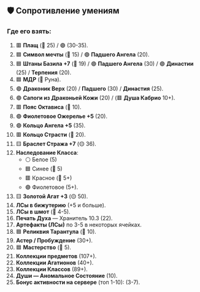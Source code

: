 ## 🛡️ Сопротивление умениям  
### Где его взять:  
1. 🟥 **Плащ** (🔴 25) / 🟣 (30-35).  
2. 🟦 **Символ мечты** (🔵 15) / 🟣 **Падшего Ангела** (20).  
3. 🟦 **Штаны Базила +7** (🔵 19) / 🟣 **Падшего Ангела** (30) / 🟣 **Династии** (25) / **Терпения** (20).  
4. 🟦 **МДР** (🔵 Руна).  
5. 🟣 **Драконик Верх** (20) / **Падшего** (30) / **Династия** (25).  
6. 🟣 **Сапоги из Драконьей Кожи** (20) / (🟥 **Душа Кабрио** 10+).  
7. 🟥 **Пояс Октависа** (🔴 10).  
8. 🟣 **Фиолетовое Ожерелье +5** (20).  
9. 🟣 **Кольцо Ангела +5** (35).  
10. 🟥 **Кольцо Страсти** (🔴 20).  
11. 🟨 **Браслет Стража +7** (🟡 36).  
12. **Наследование Класса**:  
    - ⚪ Белое (5)  
    - 🟦 Синее (🔵 5)  
    - 🟥 Красное (🔴 5+)  
    - 🟣 Фиолетовое (5+).  
13. 🟨 **Золотой Агат +3** (🟡 50).  
14. **ЛСы в бижутерию** (+5 и больше).  
15. **ЛСы в шмот** (🔵 4-5).  
16. **Печать Духа** — Хранитель 10.3 (22).  
17. **Артефакты (ЛСы)** по 3-5 в некоторых ячейках.  
18. 🟦 **Реликвия Тарантула** (🔵 10).  
19. **Астер / Пробуждение** (30+).  
20. 🟦 **Мастерство** (🔵 5).  
21. **Коллекции предметов** (107+).  
22. **Коллекции Агатионов** (40+).  
23. **Коллекции Классов** (89+).  
24. **Души — Аномальное Состояние** (10).  
25. **Бонус активности на сервере** (топ 1-10): (3-7).  
